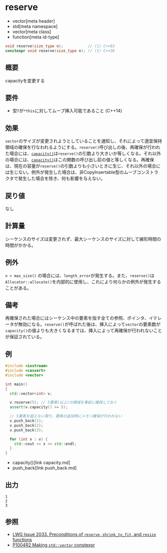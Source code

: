 # reserve
* vector[meta header]
* std[meta namespace]
* vector[meta class]
* function[meta id-type]

```cpp
void reserve(size_type n);           // (1) C++03
constexpr void reserve(size_type n); // (1) C++20
```

## 概要
capacityを変更する


## 要件
- 型`T`が`*this`に対してムーブ挿入可能であること (C++14)


## 効果
`vector`のサイズが変更されようとしていることを通知し、それによって適宜保持領域の確保を行なわれるようにする。`reserve()`呼び出しの後、再確保が行われた場合には、[`capacity()`](capacity.md)は`reserve()`の引数より大きいか等しくなる。それ以外の場合には、[`capacity()`](capacity.md)はこの関数の呼び出し前の値と等しくなる。再確保は、現在の容量が`reserve()`の引数よりも小さいときに生じ、それ以外の場合には生じない。例外が発生した場合は、非CopyInsertable型のムーブコンストラクタで発生した場合を除き、何も影響を与えない。


## 戻り値
なし


## 計算量
シーケンスのサイズは変更されず、最大シーケンスのサイズに対して線形時間の時間がかかる。


## 例外
`n > max_size()` の場合には、`length_error`が発生する。また、`reserve()`は`Allocator::allocate()`を内部的に使用し、これにより何らかの例外が発生することがある。


## 備考
再確保された場合にはシーケンス中の要素を指す全ての参照、ポインタ、イテレータが無効になる。`reserve()`が呼ばれた後は、挿入によって`vector`の要素数が`capacity()`の値よりも大きくなるまでは、挿入によって再確保が行われないことが保証されている。


## 例
```cpp example
#include <iostream>
#include <cassert>
#include <vector>

int main()
{
  std::vector<int> v;

  v.reserve(5); // 5要素(以上)の領域を事前に確保しておく
  assert(v.capacity() >= 5);

  // 5要素を超えない限り、要素の追加時にメモリ確保が行われない
  v.push_back(1);
  v.push_back(2);
  v.push_back(3);

  for (int x : v) {
    std::cout << x << std::endl;
  }
}
```
* capacity()[link capacity.md]
* push_back[link push_back.md]

## 出力
```
1
2
3
```

## 参照
- [LWG Issue 2033. Preconditions of `reserve`, `shrink_to_fit`, and `resize` functions](http://www.open-std.org/jtc1/sc22/wg21/docs/lwg-defects.html#2033)
- [P1004R2 Making `std::vector` constexpr](https://www.open-std.org/jtc1/sc22/wg21/docs/papers/2019/p1004r2.pdf)
